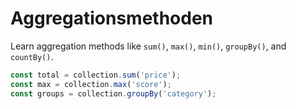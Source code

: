 # Aggregationsmethoden

Learn aggregation methods like `sum()`, `max()`, `min()`, `groupBy()`, and `countBy()`.

```typescript
const total = collection.sum('price');
const max = collection.max('score');
const groups = collection.groupBy('category');
```
